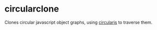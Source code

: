 circularclone
=============

Clones circular javascript object graphs,
using [circularjs](https://github.com/aaaristo/circularjs) to
traverse them.
